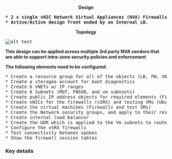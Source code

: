 <p align="center">
<b>Design</center></b>
<pre lang= >
<b>* 2 x single vNIC Network Virtual Appliances (NVA) Firewalls (Juniper vSRX)</b>
<b>* Active/Active design front ended by an Internal LB.</b>
</pre>
<p align="center">
<b>Topology</center></b>

<kbd>![alt text](https://github.com/ManCalAzure/AzureLabs/blob/master/2_FW_NVA_SINGLE_NIC_+_LB/topology.png)</kbd>
<p align="left">


<p align="left"><b>This design can be applied across multiple 3rd party NVA vendors that are able to support intra-zone security policies and enforcement</p></b>
</p>
<b>The following elements need to be configured:</b>
<pre lang= >
* Create a resource group for all of the objects (LB, FW, VNET,...)
* Create a storagea account for boot diagnostics 
* Create 6 VNETs w/ IP ranges
* Create 6 Subnets (MGT, FWSUB, and vm subnsets)
* Create public IP address objects for required elements (Firewall management)
* Create nNICs for the firewalls (vSRX) and testing VMs (Ubuntu + Apache)
* Create the virtual machines (Firewalls and test VMs)
* Create the Network security groups, and apply to their respective subnets
* Create internal load balancer
* Create the UDR which is applied to the Vm subnets to route 0/0 traffic to the LB VIP
* Configure the vSRX firewalls
* Test connectivity between spokes 
* Show the firewall session tables
</pre>

### Key details

